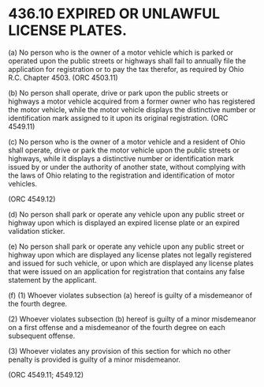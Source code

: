 436.10 EXPIRED OR UNLAWFUL LICENSE PLATES.
==========================================

​(a) No person who is the owner of a motor vehicle which is parked or
operated upon the public streets or highways shall fail to annually file
the application for registration or to pay the tax therefor, as required
by Ohio R.C. Chapter 4503. (ORC 4503.11)

​(b) No person shall operate, drive or park upon the public streets or
highways a motor vehicle acquired from a former owner who has registered
the motor vehicle, while the motor vehicle displays the distinctive
number or identification mark assigned to it upon its original
registration. (ORC 4549.11)

​(c) No person who is the owner of a motor vehicle and a resident of
Ohio shall operate, drive or park the motor vehicle upon the public
streets or highways, while it displays a distinctive number or
identification mark issued by or under the authority of another state,
without complying with the laws of Ohio relating to the registration and
identification of motor vehicles.

(ORC 4549.12)

​(d) No person shall park or operate any vehicle upon any public street
or highway upon which is displayed an expired license plate or an
expired validation sticker.

​(e) No person shall park or operate any vehicle upon any public street
or highway upon which are displayed any license plates not legally
registered and issued for such vehicle, or upon which are displayed any
license plates that were issued on an application for registration that
contains any false statement by the applicant.

​(f) (1) Whoever violates subsection (a) hereof is guilty of a
misdemeanor of the fourth degree.

​(2) Whoever violates subsection (b) hereof is guilty of a minor
misdemeanor on a first offense and a misdemeanor of the fourth degree on
each subsequent offense.

​(3) Whoever violates any provision of this section for which no other
penalty is provided is guilty of a minor misdemeanor.

(ORC 4549.11; 4549.12)
